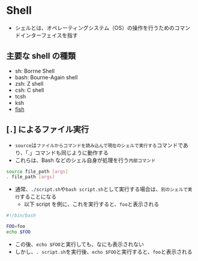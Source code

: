 # Shell

- シェルとは、オペレーティングシステム（OS）の操作を行うためのコマンドインターフェイスを指す

## 主要な shell の種類

- sh: Borrne Shell
- bash: Bourne-Again shell
- zsh: Z shell
- csh: C shell
- tcsh
- ksh
- [fish](https://github.com/fish-shell/fish-shell)

## [`.`] によるファイル実行

- `source`は`ファイルからコマンドを読み込んで現在のシェルで実行する`コマンドであり、「.」コマンドも同じように動作する
- これらは、Bash などのシェル自身が処理を行う`内部コマンド`

```sh
source file_path [args]
. file_path [args]
```

- 通常、`./script.sh`や`bash script.sh`として実行する場合は、`別のシェルで実行`することになる
  - 以下 script を例に、これを実行すると、`foo`と表示される

```sh
#!/bin/bash

FOO=foo
echo $FOO
```

- この後、`echo $FOO`と実行しても、なにも表示されない
- しかし、`. script.sh`を実行後、`echo $FOO`と実行すると、`foo`と表示される
